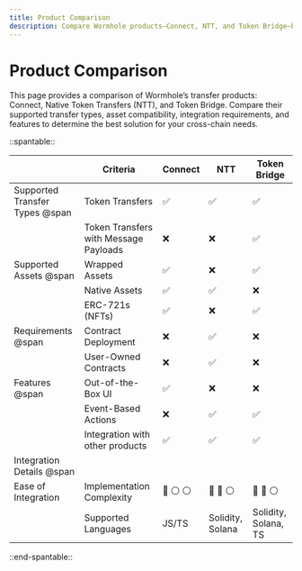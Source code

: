 ```yaml
---
title: Product Comparison
description: Compare Wormhole products—Connect, NTT, and Token Bridge—by features, asset support, integration complexity, and use cases.
---
```


# Product Comparison

This page provides a comparison of Wormhole’s transfer products: Connect, Native Token Transfers (NTT), and Token Bridge. Compare their supported transfer types, asset compatibility, integration requirements, and features to determine the best solution for your cross-chain needs.

<div markdown class="full-width">

::spantable::

|                                | Criteria                              | Connect            | NTT                | Token Bridge         |
|--------------------------------|---------------------------------------|--------------------|--------------------|----------------------|
| Supported Transfer Types @span | Token Transfers                       | :white_check_mark: | :white_check_mark: | :white_check_mark:   |
|                                | Token Transfers with Message Payloads | :x:                | :x:                | :white_check_mark:   |
| Supported Assets @span         | Wrapped Assets                        | :white_check_mark: | :x:                | :white_check_mark:   |
|                                | Native Assets                         | :white_check_mark: | :white_check_mark: | :x:                  |
|                                | ERC-721s (NFTs)                       | :white_check_mark: | :x:                | :white_check_mark:   |
| Requirements @span             | Contract Deployment                   | :x:                | :white_check_mark: | :x:                  |
|                                | User-Owned Contracts                  | :x:                | :white_check_mark: | :x:                  |
| Features @span                 | Out-of-the-Box UI                     | :white_check_mark: | :x:                | :x:                  |
|                                | Event-Based Actions                   | :x:                | :white_check_mark: | :white_check_mark:   |
|                                | Integration with other products       | :white_check_mark: | :white_check_mark: | :white_check_mark:   |
| Integration Details @span      |                                       |                    |                    |                      |
| Ease of Integration            | Implementation Complexity             | :red_circle: :white_circle: :white_circle: | :red_circle: :red_circle: :white_circle: | :red_circle: :red_circle: :white_circle: |
|                                | Supported Languages                   | JS/TS              | Solidity, Solana   | Solidity, Solana, TS |

::end-spantable::

</div>
